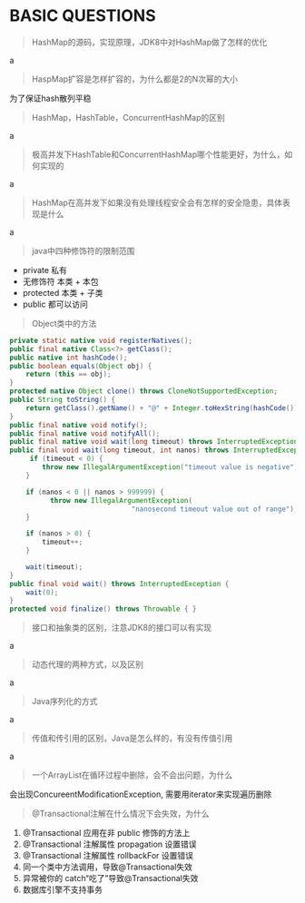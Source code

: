 # BASIC QUESTIONS

> HashMap的源码，实现原理，JDK8中对HashMap做了怎样的优化

a
> HaspMap扩容是怎样扩容的，为什么都是2的N次幂的大小

为了保证hash散列平稳
> HashMap，HashTable，ConcurrentHashMap的区别

a
> 极高并发下HashTable和ConcurrentHashMap哪个性能更好，为什么，如何实现的

a
> HashMap在高并发下如果没有处理线程安全会有怎样的安全隐患，具体表现是什么

a
> java中四种修饰符的限制范围

- private 私有
- 无修饰符 本类 + 本包
- protected 本类 + 子类
- public 都可以访问

> Object类中的方法

``` java
private static native void registerNatives();
public final native Class<?> getClass();
public native int hashCode();
public boolean equals(Object obj) {
    return (this == obj);
}
protected native Object clone() throws CloneNotSupportedException;
public String toString() {
    return getClass().getName() + "@" + Integer.toHexString(hashCode());
}
public final native void notify();
public final native void notifyAll();
public final native void wait(long timeout) throws InterruptedException;
public final void wait(long timeout, int nanos) throws InterruptedException {
     if (timeout < 0) {
        throw new IllegalArgumentException("timeout value is negative");
    }

    if (nanos < 0 || nanos > 999999) {
          throw new IllegalArgumentException(
                              "nanosecond timeout value out of range");
    }

    if (nanos > 0) {
        timeout++;
    }

    wait(timeout);
}
public final void wait() throws InterruptedException {
    wait(0);
}
protected void finalize() throws Throwable { }
```

> 接口和抽象类的区别，注意JDK8的接口可以有实现

a
> 动态代理的两种方式，以及区别

a
> Java序列化的方式

a
> 传值和传引用的区别，Java是怎么样的，有没有传值引用

a
> 一个ArrayList在循环过程中删除，会不会出问题，为什么

会出现ConcureentModificationException, 需要用iterator来实现遍历删除
> @Transactional注解在什么情况下会失效，为什么

1. @Transactional 应用在非 public 修饰的方法上
2. @Transactional 注解属性 propagation 设置错误
3. @Transactional 注解属性 rollbackFor 设置错误
4. 同一个类中方法调用，导致@Transactional失效
5. 异常被你的 catch“吃了”导致@Transactional失效
6. 数据库引擎不支持事务

